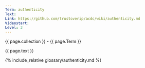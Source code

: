 ```yaml
---
Term: authenticity
Text: 
Link: https://github.com/trustoverip/acdc/wiki/authenticity.md
Videostart: 
Level: 3
---
```


{{ page.collection }} - {{ page.Term }}

   {{ page.text }}

{% include_relative glossary/authenticity.md %}
